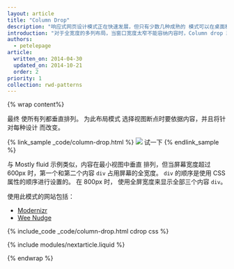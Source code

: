 ```yaml
---
layout: article
title: "Column Drop"
description: "响应式网页设计模式正在快速发展，但只有少数几种成熟的 模式可以在桌面和 和移动设备上流畅运行"
introduction: "对于全宽度的多列布局，当窗口宽度太窄不能容纳内容时，Column drop 就将各列垂直排列。  "
authors:
  - petelepage
article:
  written_on: 2014-04-30
  updated_on: 2014-10-21
  order: 2
priority: 1
collection: rwd-patterns
---
```


{% wrap content%}

最终
使所有列都垂直排列。  为此布局模式
选择视图断点时要依据内容，并且将针对每种设计
而改变。

{% link_sample _code/column-drop.html %}
  <img src="imgs/column-drop.svg">
  试一下
{% endlink_sample %}


与 Mostly fluid 示例类似，内容在最小视图中垂直
排列，但当屏幕宽度超过 600px 时，第一个和第二个内容
`div` 占用屏幕的全宽度。  `div` 的顺序是使用
 CSS 属性的顺序进行设置的。  在 800px 时，
使用全屏宽度来显示全部三个内容 `div`。

使用此模式的网站包括：

 * [Modernizr](http://modernizr.com/)
 * [Wee Nudge](http://weenudge.com/)

{% include_code _code/column-drop.html cdrop css %}

{% include modules/nextarticle.liquid %}

{% endwrap %}
